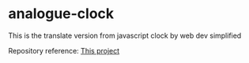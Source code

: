 # analogue-clock

This is the translate version from javascript clock by web dev simplified

Repository reference: [This project](https://github.com/WebDevSimplified/JavaScript-Clock.git)
